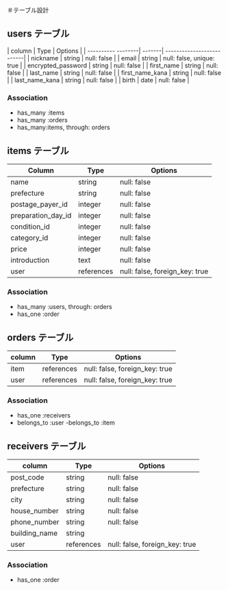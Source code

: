 ＃テーブル設計

## users テーブル

| column             | Type   | Options                   |
| ---------- --------| -------| --------------------------|
| nickname           | string | null: false               |
| email              | string | null: false, unique: true |
| encrypted_password | string | null: false               |
| first_name         | string | null: false               |
| last_name          | string | null: false               |
| first_name_kana    | string | null: false               |
| last_name_kana     | string | null: false               |
| birth              | date   | null: false               |


### Association
 - has_many :items
 - has_many :orders
 - has_many:items, through: orders


## items テーブル

| Column             | Type       | Options                        |
| ------------------ | ---------- | ------------------------------ |
| name               | string     | null: false                    |
| prefecture         | string     | null: false                    |
| postage_payer_id   | integer    | null: false                    |
| preparation_day_id | integer    | null: false                    |
| condition_id       | integer    | null: false                    |
| category_id        | integer    | null: false                    |
| price              | integer    | null: false                    |
| introduction       | text       | null: false                    |
| user               | references | null: false, foreign_key: true |

### Association
 - has_many :users, through: orders
 - has_one :order

 
## orders テーブル

| column                 | Type       | Options                        |
| ---------------------- | ---------- | ------------------------------ |
| item                   | references | null: false, foreign_key: true |
| user                   | references | null: false, foreign_key: true |


### Association
 - has_one :receivers
 - belongs_to :user
 -belongs_to :item



 ## receivers テーブル

| column          | Type       | Options                        |
| --------------  | ---------- | ------------------------------ |
| post_code       | string     | null: false                    |
| prefecture      | string     | null: false                    |
| city            | string     | null: false                    |
| house_number    | string     | null: false                    |
| phone_number    | string     | null: false                    |
| building_name   | string     |                                |
| user            | references | null: false, foreign_key: true |

### Association
 - has_one :order


